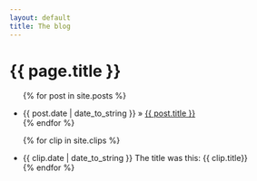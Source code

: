 ```yaml
---
layout: default
title: The blog
---
```


# {{ page.title }}

<ul class="posts">

  {% for post in site.posts %}
    <li><span>{{ post.date | date_to_string }}</span> » <a href="{{ post.url }}" title="{{ post.title }}">{{ post.title }}</a></li>
  {% endfor %}

  {% for clip in site.clips %}
    <li><span>{{ clip.date | date_to_string }}</span> The title was this: {{ clip.title}}</li>
  {% endfor %}

</ul>
